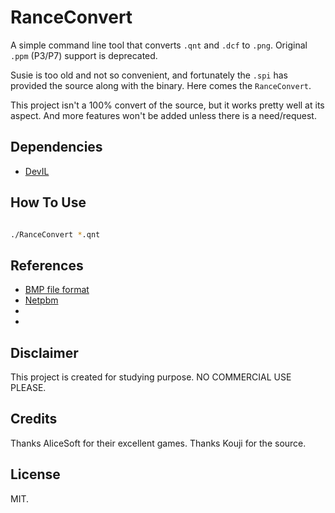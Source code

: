 # RanceConvert

A simple command line tool that converts `.qnt` and `.dcf` to `.png`. Original `.ppm` (P3/P7) support is deprecated.

Susie is too old and not so convenient, and fortunately the `.spi` has provided the source along with the binary. Here comes the `RanceConvert`.

This project isn't a 100% convert of the source, but it works pretty well at its aspect. And more features won't be added unless there is a need/request.

## Dependencies

  * [DevIL](https://github.com/DentonW/DevIL)

## How To Use

```bash

./RanceConvert *.qnt

```

## References

  * [BMP file format](https://en.wikipedia.org/wiki/BMP_file_format)
  * [Netpbm](https://en.wikipedia.org/wiki/Netpbm#PAM_graphics_format)
  * [](https://www.digitalpad.co.jp/~takechin/)
  * [](http://elksimple.web.fc2.com/other.html)
  
## Disclaimer

This project is created for studying purpose. NO COMMERCIAL USE PLEASE.

## Credits

Thanks AliceSoft for their excellent games.
Thanks Kouji for the source.

## License

MIT.

